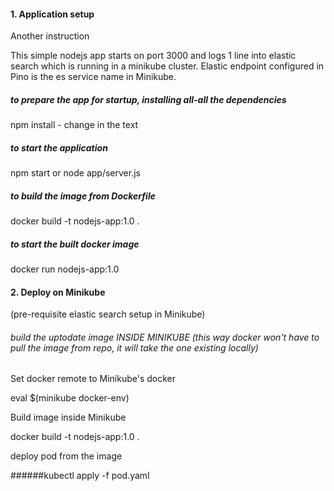 #### 1. Application setup 

Another instruction

This simple nodejs app starts on port 3000 and logs 1 line into elastic search which is running in a minikube cluster. Elastic endpoint configured in Pino is the es service name in Minikube.

##### to prepare the app for startup, installing all-all the dependencies

npm install - change in the text

##### to start the application

npm start or node app/server.js

##### to build the image from Dockerfile

docker build -t nodejs-app:1.0 .

##### to start the built docker image

docker run nodejs-app:1.0

#### 2. Deploy on Minikube
(pre-requisite elastic search setup in Minikube)

###### build the uptodate image INSIDE MINIKUBE (this way docker won't have to pull the image from repo, it will take the one existing locally)
Set docker remote to Minikube's docker

eval $(minikube docker-env) 

Build image inside Minikube

docker build -t nodejs-app:1.0 .

deploy pod from the image

######kubectl apply -f pod.yaml
